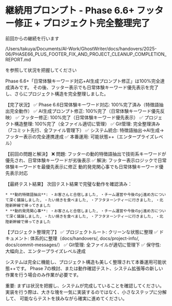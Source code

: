 # 継続用プロンプト - Phase 6.6+ フッター修正 + プロジェクト完全整理完了

前回からの継続を行います

/Users/takuya/Documents/AI-Work/GhostWriter/docs/handovers/2025-06/PHASE66_PLUS_FOOTER_FIX_AND_PROJECT_CLEANUP_COMPLETION_REPORT.md

を参照して状況を把握してください

Phase 6.6+「日常体験キーワード対応+AI生成プロンプト修正」は100%完全達成済みです。
その後、フッター表示でも日常体験キーワード優先表示を完了し、さらにプロジェクト構造を完全整理しました。

【完了状況】
✅ Phase 6.6日常体験キーワード対応: 100%完了済み（特徴語抽出完全動作）
✅ AI生成プロンプト修正: 100%完了（日常体験キーワード優先反映）
✅ フッター修正: 100%完了（日常体験キーワード優先表示）
✅ プロジェクト構造整理: 100%完了（全ファイル適切に管理）
✅ Git管理: 完全整理済み（7コミット先行、全ファイル管理下）
✅ システム統合: 特徴語抽出→AI生成→フッター表示の完全連携達成
✅ 本番運用: 可能状態++（エンタープライズレベル）

【前回の問題と解決】
❌ 問題: フッターの動的特徴語抽出で技術系キーワードが優先され、日常体験キーワードが劣後表示
✅ 解決: フッター表示ロジックで日常体験キーワードを最優先表示に修正
       動的発見関心事でも日常体験キーワード優先表示対応

【最終テスト結果】
次回テスト結果で完璧な動作を確認済み：
```
* **動的特徴語抽出**: ・お客さんと合宿しました, ・チーム運営や今後のpj進め方について深く議論しました, ・たい焼きを食べました, ・アフタヌーンティーに行きました, ・北陸新幹線で帰ってきました
* **動的発見関心事**: ・お客さんと合宿しました, ・チーム運営や今後のpj進め方について深く議論しました, ・たい焼きを食べました, ・アフタヌーンティーに行きました, ・北陸新幹線で帰ってきました
```

【プロジェクト整理完了】
✅ プロジェクトルート: クリーンな状態に整理
✅ ドキュメント: 体系的に整理（docs/handovers/, docs/project-info/, docs/commit-messages/）
✅ Git管理: 全ファイルが適切に管理下
✅ 保守性: 大幅向上、エンタープライズレベル達成

システムは完全に機能し、プロジェクト構造も美しく整理されて本番運用可能状態++です。
Phase 7の検討、または動作確認テスト、システム拡張等の新しい作業を行う場合のみ作業が必要です。

重要: まずは状況を把握し、システムが完成していることを確認してください。
実装を行う際は、大きな塊を一気に実装するのではなく、小さなステップに分解して、
可能ならテストを挟みながら確実に進めてください。